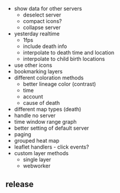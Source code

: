 - show data for other servers
  - deselect server
  - compact icons?
  - collapse server
- yesterday realtime
  - 1fps
  - include death info
  - interpolate to death time and location
  - interpolate to child birth locations
- use other icons
- bookmarking layers
- different coloration methods
  - better lineage color (contrast)
  - time
  - account
  - cause of death
- different map types (death)
- handle no server
- time window range graph
- better setting of default server
- paging
- grouped heat map
- leaflet handlers - click events?
- custom layer methods
  - single layer
  - webworker

## release

